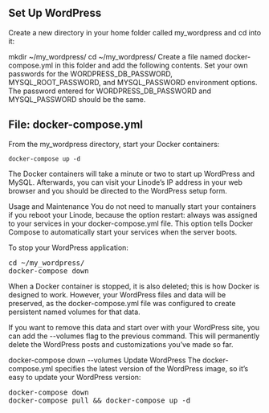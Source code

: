 ## Set Up WordPress
Create a new directory in your home folder called my_wordpress and cd into it:

mkdir ~/my_wordpress/
cd ~/my_wordpress/
Create a file named docker-compose.yml in this folder and add the following contents. Set your own passwords for the WORDPRESS_DB_PASSWORD, MYSQL_ROOT_PASSWORD, and MYSQL_PASSWORD environment options. The password entered for WORDPRESS_DB_PASSWORD and MYSQL_PASSWORD should be the same.


## File: docker-compose.yml
From the my_wordpress directory, start your Docker containers:

`docker-compose up -d`

The Docker containers will take a minute or two to start up WordPress and MySQL. Afterwards, you can visit your Linode’s IP address in your web browser and you should be directed to the WordPress setup form.

Usage and Maintenance
You do not need to manually start your containers if you reboot your Linode, because the option restart: always was assigned to your services in your docker-compose.yml file. This option tells Docker Compose to automatically start your services when the server boots.

To stop your WordPress application:

<pre class="terminal">
cd ~/my_wordpress/
docker-compose down
</pre>

When a Docker container is stopped, it is also deleted; this is how Docker is designed to work. However, your WordPress files and data will be preserved, as the docker-compose.yml file was configured to create persistent named volumes for that data.

If you want to remove this data and start over with your WordPress site, you can add the --volumes flag to the previous command. This will permanently delete the WordPress posts and customizations you’ve made so far.

docker-compose down --volumes
Update WordPress
The docker-compose.yml specifies the latest version of the WordPress image, so it’s easy to update your WordPress version:

<pre class="terminal">
docker-compose down
docker-compose pull && docker-compose up -d
</pre>
